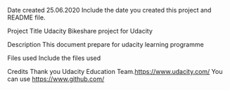 Date created 25.06.2020
Include the date you created this project and README file.

Project Title
Udacity Bikeshare project for Udacity

Description
This document prepare for udacity learning programme

Files used
Include the files used

Credits
Thank you Udacity Education Team.https://www.udacity.com/
You can use https://www.github.com/